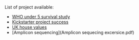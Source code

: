 List of project available:

  * [WHO under 5 survival study](AnalyticalReport_WHO.html)
  * [Kickstarter project success](NarrativeAnalytics_Kickstarter.html)
  * [UK house values](Machine%20Learning%20Exercise.pdf)
  * [Amplicon sequencing](Amplicon sequecing excersice.pdf)
  
  
